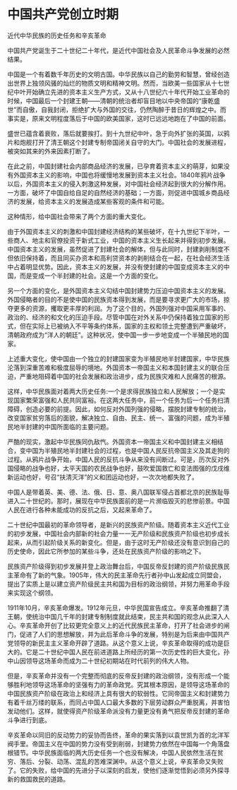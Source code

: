 # 中国共产党创立时期

近代中华民族的历史任务和辛亥革命

中国共产党诞生于二十世纪二十年代，是近代中国社会及人民革命斗争发展的必然结果。

中国是一个有着数千年历史的文明古国。中华民族以自己的勤劳和智慧，曾经创造出世界上独领风骚的灿烂的物质文明和精神文明。然而，当欧美一些国家从十七世纪中叶开始确立先进的资本主义生产方式，又从十八世纪六十年代开始工业革命的时候，中国最后一个封建王朝——清朝的统治者却盲目地以中央帝国的“康乾盛世”而自傲，自我封闭，拒绝扩大与外国的交往，仍然陶醉于昔日的辉煌之中。而事实是，原来文明程度落后于中国的欧美国家，这时已远远地跑在了中国的前面。

盛世已蕴含着衰败，落后就要挨打。到十九世纪中叶，急于向外扩张的英国，以鸦片和炮舰打开了清王朝这个封建专制帝国闭关自守的大门。中国社会的发展进程，被突如其来的外来因素打断了。

在此之前，中国封建社会内部商品经济的发展，已孕育着资本主义的萌芽，如果没有外国资本主义的影响，中国也将缓慢地发展到资本主义社会。1840年鸦片战争以后，外国资本主义的侵入刺激这种发展，对中国社会经济起到很大的分解作用。一方面，破坏了中国自给自足的自然经济的基础；一方面，则促进中国城乡商品经济的发展，给资本主义的发展造成某些客观的条件和可能。

这种情形，给中国社会带来了两个方面的重大变化。

由于外国资本主义的刺激和中国封建经济结构的某些破坏，在十九世纪下半叶，一些商人、地主和官僚投资于新式工业，中国的资本主义生长起来并得到初步发展。中国资本主义的发展，虽然促进了封建社会的解体，但与此同时，封建剥削制度不但依旧保持着，而且同买办资本和高利贷资本的剥削结合在一起，在社会经济生活中占着明显优势。因此，资本主义的发展，并没有使封建的中国变成资本主义的中国，而是变成一个半封建的社会。这是一个方面的变化。

另一个方面的变化，是外国资本主义勾结中国封建势力压迫中国资本主义的发展。外国侵略者的目的不是使中国的民族资本得到发展，而是要寻求更广大的市场，掠夺更多的资源，攫取更丰厚的利润。为了这个目的，外国列强对中国采用军事的、政治的、经济的和文化的压迫手段。尽管中国在对外关系中仍保持着独立国家的形式，但在实际上已被纳入不平等条约体系，国家的主权和领土完整遭到严重破坏，清朝政府成为“洋人的朝廷”。这种状况，使中国一步一步地变成一个半殖民地的国家。

上述重大变化，使中国由一个独立的封建国家变为半殖民地半封建国家，中华民族沦落到深重苦难和极度屈辱的境地。外国资本一帝国主义和本国封建主义的联合压迫，严重地阻碍着中国的社会发展和政治进步，成为民族灾难和人民痛苦的根源。

这样，中华民族面对着两大历史任务:一个是求得民族独立和人民解放；一个是实现国家繁荣富强和人民共同富裕。在这两大任务中，前一个任务为后一个任务扫清障碍，创造必要的前提。因此，如何反对外国列强的侵略，摆脱封建专制的统治，改变国家贫穷落后的面貌，解决独立、自由、民主、统一、富强的问题，成为半殖民地半封建的中国所面临的主要问题。

严酷的现实，激起中华民族同仇敌忾。外国资本一帝国主义和中国封建主义相结合，变中国为半殖民地半封建社会的过程，也是中国人民反抗帝国主义及其走狗的过程。从鸦片战争开始，中国人民的反抗斗争从来没有间断过。可是，历次反对外国侵略的战争也好，太平天国的农民战争也好，鼓吹爱国救亡和变法图强的戊戌维新运动也好，号召“扶清灭洋”的义和团运动也好，一次次地都失败了。

中国人是带着英、美、德、法、俄、日、意、奥八国联军侵占首都北京的民族耻辱进入二十世纪的。那时，展现在中华民族面前的是一片濒临毁灭的悲惨前景。中国人民在进行各种未能成功的反抗之后，又起来革命了。

二十世纪中国最初的革命领导者，是新兴的民族资产阶级。随着资本主义近代工业的初步发展，中国社会内部新的社会力量一一无产阶级和民族资产阶级也初步成长起来，从而引起阶级关系的新变化。但是，由于这时无产阶级还没有意识到自己的历史使命，因此它所参加的某些斗争，还处在民族资产阶级的影响之下。

民族资产阶级得到初步发展并登上政治舞台后，中国反帝反封建的资产阶级民族民主革命有了新的气象。1905年，伟大的民主革命先行者孙中山发起成立同盟会，提出了实质上是以建立资产阶级民主共和国为目标的政治纲领，并努力用革命手段来实现这个纲领。

1911年10月，辛亥革命爆发。1912年元旦，中华民国宣告成立。辛亥革命推翻了清王朝，使统治中国几千年的封建专制制度就此结束，民主共和国的观念从此深入人心。辛亥革命开创了比较更完全意义上的近代民族民主革命，打开了社会进步的闸门，促进了人们的思想解放，并为此后革命斗争的发展，特别是为后来由中国共产党领导的新民主主义革命开辟了道路。从这个意义上说，辛亥革命取得的成功是巨大的。它是二十世纪中国人民在前进道路上所经历的第一次历史性的巨大变化，孙中山因领导这场革命而成为二十世纪初期站在时代前列的伟大人物。

但是，辛亥革命并没有一个完整而彻底的反帝反封建的政治纲领，没有形成一个能够胜利地领导这场革命的坚强有力的革命政党。究其根本原因，是领导这场革命的中国民族资产阶级在政治上和经济上具有很大的软弱性。它同帝国主义和封建势力有着千丝万缕的联系，而同占中国人口最大多数的下层劳动群众严重脱离，并害怕发动他们。这样，就使得资产阶级革命派没有力量更没有勇气把反帝反封建的革命斗争进行到底。

辛亥革命以同旧的反动势力的妥协而告终，革命的果实落到以袁世凯为首的北洋军阀手里。帝国主义在中国的势力没有受到削弱，封建势力依然在中国每一个角落盘根错节。中华民族面临的两大历史任务一个也没有解决，中国人民依然生活在贫穷、落后、分裂、动荡、混乱的苦难深渊中。从这个意义上说，辛亥革命又失败了。它的失败，给中国的先进分子以深刻的启发，使他们逐渐觉悟到必须另外探寻新的救国救民的道路。